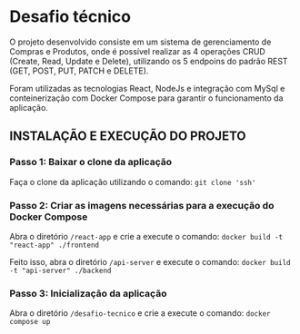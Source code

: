 # Desafio técnico

O projeto desenvolvido consiste em um sistema de gerenciamento de Compras e Produtos, onde é possível realizar as 4 operações CRUD (Create, Read, Update e Delete), utilizando os 5 endpoins do padrão REST (GET, POST, PUT, PATCH e DELETE).

Foram utilizadas as tecnologias React, NodeJs e integração com MySql e conteinerização com Docker Compose para garantir o funcionamento da aplicação.

## INSTALAÇÃO E EXECUÇÃO DO PROJETO

### Passo 1: Baixar o clone da aplicação
Faça o clone da aplicação utilizando o comando:
`git clone 'ssh'`

### Passo 2: Criar as imagens necessárias para a execução do Docker Compose
Abra o diretório `/react-app` e crie a execute o comando:
`docker build -t "react-app" ./frontend`

Feito isso, abra o diretório `/api-server` e execute o comando:
`docker build -t "api-server" ./backend`

### Passo 3: Inicialização da aplicação
Abra o diretório `/desafio-tecnico` e crie a execute o comando:
`docker compose up`